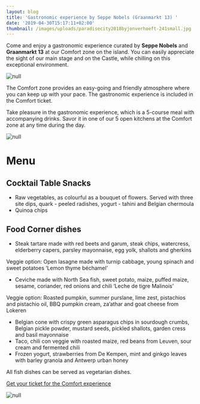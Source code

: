 ```yaml
---
layout: blog
title: 'Gastronomic experience by Seppe Nobels (Graanmarkt 13) '
date: '2019-04-30T15:17:11+02:00'
thumbnail: /images/uploads/paradisecity2018byjonverhoeft-241small.jpg
---
```

Come and enjoy a gastronomic experience curated by **Seppe Nobels** and **Graanmarkt 13** at our Comfort zone on the island. You can easily appreciate the sight of our main stage and on the Castle, while chilling on this exceptional environment. 

![null](/images/uploads/image002-copiesmall.png)

The Comfort zone provides an easy-going and friendly atmosphere where you can keep up with your pace. The gastronomic experience is included in the Comfort ticket.

Take pleasure in the gastronomic experience, which is a 5-course meal with accompanying drinks. Savor it in one of our 5 open kitchens at the Comfort zone at any time during the day.

![null](/images/uploads/food4smalll.jpg)

# Menu

## Cocktail Table Snacks

* Raw vegetables, as colourful as a bouquet of flowers. Served with three site dips, quark - peeled radishes, yogurt - tahini and Belgian chermoula 
* Quinoa chips

## Food Corner dishes

* Steak tartare made with red beets and garum, steak chips, watercress, elderberry capers, parsley mayonnaise, egg yolk, shallots and gherkins 

Veggie option: Open lasagne made with turnip cabbage, young spinach and sweet potatoes ‘Lemon thyme béchamel’

* Ceviche made with North Sea fish, sweet potato, maize, puffed maize, sesame, coriander, red onions and chili ‘Leche de tigre Malinois’

Veggie option: Roasted pumpkin, summer purslane, lime zest, pistachios and pistachio oil, BBQ pumpkin cream, za’athar and goat cheese from Lokeren

* Belgian cone with crispy green asparagus chips in sourdough crumbs, Belgian pickle powder, mustard seeds, pickled shallots, garden cress and basil mayonnaise
* Taco, chili con veggie with roasted maize, red beans from Leuven, sour cream and fermented chili
* Frozen yogurt, strawberries from De Kempen, mint and ginkgo leaves with barley granola and Antwerp urban honey

All fish dishes can be served as vegetarian dishes.

<a class="w-button btcta rev" href="https://shop.paylogic.com/124808/17501/tickets" target="_blank" style="position:relative">Get your ticket for the Comfort experience </a>

![null](/images/uploads/food1small.jpg)
